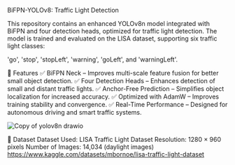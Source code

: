 BiFPN-YOLOv8: Traffic Light Detection

This repository contains an enhanced YOLOv8n model integrated with BiFPN and four detection heads, optimized for traffic light detection. The model is trained and evaluated on the LISA dataset, supporting six traffic light classes:

'go', 'stop', 'stopLeft', 'warning', 'goLeft', and 'warningLeft'.

🔹 Features
✅ BiFPN Neck – Improves multi-scale feature fusion for better small object detection.
✅ Four Detection Heads – Enhances detection of small and distant traffic lights.
✅ Anchor-Free Prediction – Simplifies object localization for increased accuracy.
✅ Optimized with AdamW – Improves training stability and convergence.
✅ Real-Time Performance – Designed for autonomous driving and smart traffic systems.

![Copy of yolov8n drawio](https://github.com/user-attachments/assets/07e16bda-d046-4dfe-8654-ab6696fc3b47)



📂 Dataset
Dataset Used: LISA Traffic Light Dataset
Resolution: 1280 × 960 pixels
Number of Images: 14,034 (daylight images)
https://www.kaggle.com/datasets/mbornoe/lisa-traffic-light-dataset
